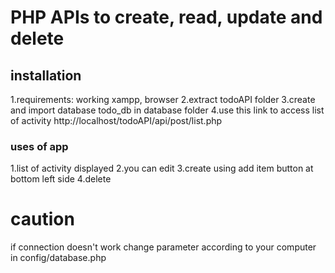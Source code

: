 # PHP APIs to create, read, update and delete

## installation

1.requirements: working xampp, browser 
2.extract todoAPI folder 
3.create and import database todo_db in database folder 
4.use this link to access list of activity http://localhost/todoAPI/api/post/list.php

### uses of app

1.list of activity displayed
2.you can edit
3.create using add item button at bottom left side
4.delete

# caution 

if connection doesn't work change parameter according to your computer 
in config/database.php 

